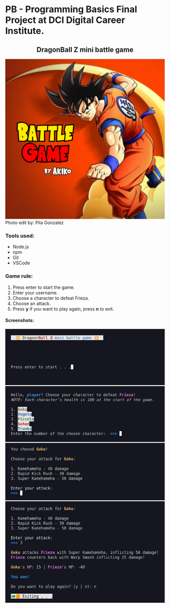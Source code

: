 # PB - Programming Basics Final Project at DCI Digital Career Institute.

<h2 style="text-align: center;">DragonBall Z mini battle game</h2>

![](images/battle-game.png) Photo edit by: Pila Gonzalez

### Tools used:
- Node.js
- npm
- Git
- VSCode

### Game rule:
1. Press enter to start the game.
2. Enter your username.
3. Choose a character to defeat Frieza.
4. Choose an attack.
5. Press **y** if you want to play again, press **n** to exit.

#### Screenshots:
![](images/Screenshot-battle-game1.png)
![](images/Screenshot-battle-game2.png)
![](images/Screenshot-battle-game3.png)
![](images/Screenshot-battle-game4.png)


